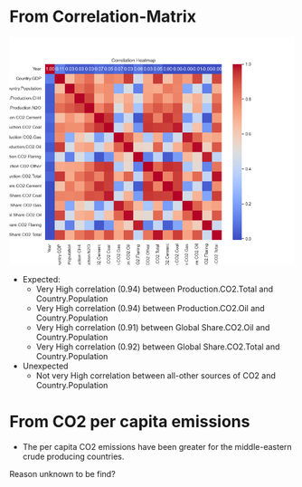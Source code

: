 # From Correlation-Matrix 

![correlation-matrix](correlation-matrix.png)

- Expected:  
    - Very High correlation (0.94) between Production.CO2.Total and Country.Population
    - Very High correlation (0.94) between Production.CO2.Oil and Country.Population
    - Very High correlation (0.91) between Global Share.CO2.Oil and Country.Population
    - Very High correlation (0.92) between Global Share.CO2.Total and Country.Population
- Unexpected
    - Not very High correlation between all-other sources of CO2 and Country.Population


# From CO2 per capita emissions

- The per capita CO2 emissions have been greater for the middle-eastern crude producing countries. 

Reason unknown to be find? 